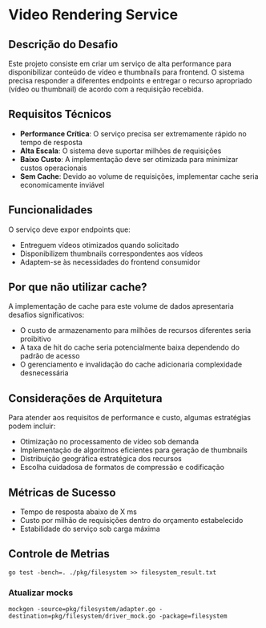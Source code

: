 # Video Rendering Service

## Descrição do Desafio

Este projeto consiste em criar um serviço de alta performance para disponibilizar conteúdo de vídeo e thumbnails para frontend. O sistema precisa responder a diferentes endpoints e entregar o recurso apropriado (vídeo ou thumbnail) de acordo com a requisição recebida.

## Requisitos Técnicos

- **Performance Crítica**: O serviço precisa ser extremamente rápido no tempo de resposta
- **Alta Escala**: O sistema deve suportar milhões de requisições
- **Baixo Custo**: A implementação deve ser otimizada para minimizar custos operacionais
- **Sem Cache**: Devido ao volume de requisições, implementar cache seria economicamente inviável

## Funcionalidades

O serviço deve expor endpoints que:
- Entreguem vídeos otimizados quando solicitado
- Disponibilizem thumbnails correspondentes aos vídeos
- Adaptem-se às necessidades do frontend consumidor

## Por que não utilizar cache?

A implementação de cache para este volume de dados apresentaria desafios significativos:
- O custo de armazenamento para milhões de recursos diferentes seria proibitivo
- A taxa de hit do cache seria potencialmente baixa dependendo do padrão de acesso
- O gerenciamento e invalidação do cache adicionaria complexidade desnecessária

## Considerações de Arquitetura

Para atender aos requisitos de performance e custo, algumas estratégias podem incluir:
- Otimização no processamento de vídeo sob demanda
- Implementação de algoritmos eficientes para geração de thumbnails
- Distribuição geográfica estratégica dos recursos
- Escolha cuidadosa de formatos de compressão e codificação

## Métricas de Sucesso

- Tempo de resposta abaixo de X ms
- Custo por milhão de requisições dentro do orçamento estabelecido
- Estabilidade do serviço sob carga máxima


## Controle de Metrias
```shell
go test -bench=. ./pkg/filesystem >> filesystem_result.txt

```



### Atualizar mocks
```shell
mockgen -source=pkg/filesystem/adapter.go -destination=pkg/filesystem/driver_mock.go -package=filesystem

```